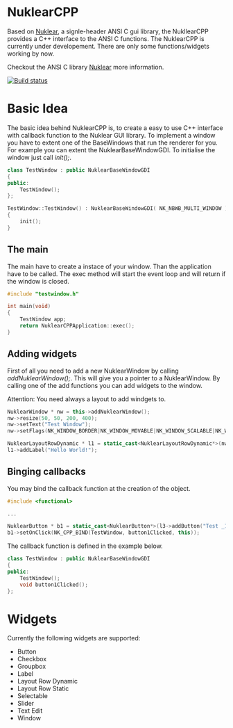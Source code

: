 # NuklearCPP
Based on [Nuklear](https://github.com/vurtun/nuklear), a signle-header ANSI C gui library, the NukllearCPP provides a C++ interface to the ANSI C functions. 
The NuklearCPP is currently under developement. There are only some functions/widgets working by now.

Checkout the ANSI C library [Nuklear](https://github.com/vurtun/nuklear) more information.

[![Build status](https://ci.appveyor.com/api/projects/status/h8etcp6152pc5u6v/branch/master?svg=true)](https://ci.appveyor.com/project/Tropby/nuklearcpp/branch/master)

# Basic Idea
The basic idea behind NuklearCPP is, to create a easy to use C++ interface with callback function to the Nuklear GUI library. 
To implement a window you have to extent one of the BaseWindows that run the renderer for you. For example you  can 
extent the NuklearBaseWindowGDI. To initialise the window just call *init();*.

```c++
class TestWindow : public NuklearBaseWindowGDI
{
public:
    TestWindow();
};
```

```c++
TestWindow::TestWindow() : NuklearBaseWindowGDI( NK_NBWB_MULTI_WINDOW )
{
    init();
}
```

## The main
The main have to create a instace of your window. Than the application have to be called. The exec method will start the event loop and will return if the window is closed.

```c++
#include "testwindow.h"

int main(void)
{
    TestWindow app;
    return NuklearCPPApplication::exec();
}
```

## Adding widgets

First of all you need to add a new NuklearWindow by calling *addNuklearWindow();*. 
This will give you a pointer to a NuklearWindow. By calling one of the add functions you can add widgets to the
window. 

Attention: You need always a layout to add windgets to.

```c++
NuklearWindow * nw = this->addNuklearWindow();
nw->resize(50, 50, 200, 400);
nw->setText("Test Window");
nw->setFlags(NK_WINDOW_BORDER|NK_WINDOW_MOVABLE|NK_WINDOW_SCALABLE|NK_WINDOW_CLOSABLE|NK_WINDOW_MINIMIZABLE|NK_WINDOW_TITLE);

NuklearLayoutRowDynamic * l1 = static_cast<NuklearLayoutRowDynamic*>(nw->addLayoutRowDynamic( 30, 1 ));
l1->addLabel("Hello World!");
```

## Binging callbacks

You may bind the callback function at the creation of the object.

```c++
#include <functional>

...

NuklearButton * b1 = static_cast<NuklearButton*>(l3->addButton("Test _1_"));
b1->setOnClick(NK_CPP_BIND(TestWindow, button1Clicked, this));
```

The callback function is defined in the example below.

```c++
class TestWindow : public NuklearBaseWindowGDI
{
public:
    TestWindow();
    void button1Clicked();
};
```


# Widgets

Currently the following widgets are supported:
- Button
- Checkbox
- Groupbox
- Label
- Layout Row Dynamic
- Layout Row Static
- Selectable
- Slider
- Text Edit
- Window
